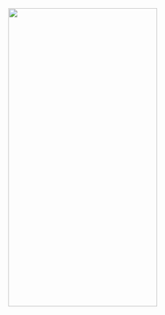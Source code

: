 <img src="https://user-images.githubusercontent.com/61875571/178141001-e1c42d3f-a162-4c3f-ae37-fdcf7bc441c6.png" width="300" height="600">
